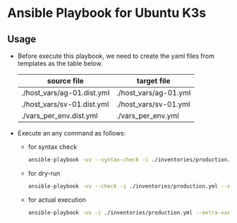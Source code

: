 # Ansible Playbook for Ubuntu K3s

## Usage

- Before execute this playbook, we need to create the yaml files from templates as the table below.

    | source file | target file |
    | --- | --- |
    | ./host_vars/ag-01.dist.yml | ./host_vars/ag-01.yml |
    | ./host_vars/sv-01.dist.yml | ./host_vars/sv-01.yml |
    | ./vars_per_env.dist.yml | ./vars_per_env.yml |

- Execute an any command as follows:

  - for syntax check

    ```sh
    ansible-playbook -vv --syntax-check -i ./inventories/production.yml --extra-vars @vars_per_env.yml ./playbooks/main.yml
    ```

  - for dry-run

    ```sh
    ansible-playbook -vv --check -i ./inventories/production.yml --extra-vars @vars_per_env.yml ./playbooks/main.yml
    ```

  - for actual execution

    ```sh
    ansible-playbook -vv -i ./inventories/production.yml --extra-vars @vars_per_env.yml ./playbooks/main.yml
    ```
